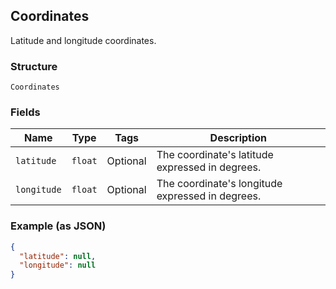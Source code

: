 ## Coordinates

Latitude and longitude coordinates.

### Structure

`Coordinates`

### Fields

| Name | Type | Tags | Description |
|  --- | --- | --- | --- |
| `latitude` | `float` | Optional | The coordinate's latitude expressed in degrees. |
| `longitude` | `float` | Optional | The coordinate's longitude expressed in degrees. |

### Example (as JSON)

```json
{
  "latitude": null,
  "longitude": null
}
```


